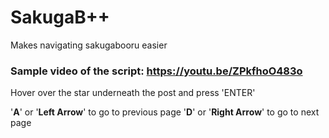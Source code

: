 # SakugaB++
Makes navigating sakugabooru easier

### Sample video of the script: https://youtu.be/ZPkfhoO483o

Hover over the star underneath the post and press 'ENTER'

'**A**' or '**Left Arrow**' to go to previous page
'**D**' or '**Right Arrow**' to go to next page

